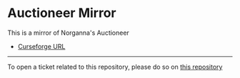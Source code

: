 # Auctioneer Mirror

This is a mirror of Norganna's Auctioneer

- [Curseforge URL](https://www.curseforge.com/wow/addons/auctioneer)

----

To open a ticket related to this repository, please do so on [this repository](https://github.com/curseforge-mirror/.github)